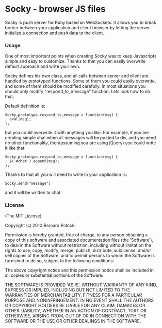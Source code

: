 Socky - browser JS files
==========

Socky is push server for Ruby based on WebSockets. It allows you to break border between your application and client browser by letting the server initialize a connection and push data to the client.

### Usage

One of most important points when creating Socky was to keep Javascripts simple and easy to customize. Thanks to that you can easily overwrite default approach and write your own.

Socky defines his own class, and all calls between server and client are handled by prototyped functions. Some of them you could easily overwrite, and some of them should be modified carefully. In most situations you should only modify "respond_to_message" function. Lets look how to do that.

Default definition is:

    Socky.prototype.respond_to_message = function(msg) {
      eval(msg);
    };

but you could overwrite it with anything you like. For example, if you are creating simple chat when all messages will be posted to div, and you need no other functionality, then(assuming you are using jQuery) you could write it like that:

    Socky.prototype.respond_to_message = function(msg) {
      $('#chat').append(msg);
    };

Thanks to that all you will need to write in your application is:

    Socky.send("message")

and it will be written to chat.

### License

(The MIT License)

Copyright (c) 2010 Bernard Potocki

Permission is hereby granted, free of charge, to any person obtaining a copy of this software and associated documentation files (the 'Software'), to deal in the Software without restriction, including without limitation the rights to use, copy, modify, merge, publish, distribute, sublicense, and/or sell copies of the Software, and to permit persons to whom the Software is furnished to do so, subject to the following conditions:

The above copyright notice and this permission notice shall be included in all copies or substantial portions of the Software.

THE SOFTWARE IS PROVIDED 'AS IS', WITHOUT WARRANTY OF ANY KIND, EXPRESS OR IMPLIED, INCLUDING BUT NOT LIMITED TO THE WARRANTIES OF MERCHANTABILITY, FITNESS FOR A PARTICULAR PURPOSE AND NONINFRINGEMENT.  IN NO EVENT SHALL THE AUTHORS OR COPYRIGHT HOLDERS BE LIABLE FOR ANY CLAIM, DAMAGES OR OTHER LIABILITY, WHETHER IN AN ACTION OF CONTRACT, TORT OR OTHERWISE, ARISING FROM, OUT OF OR IN CONNECTION WITH THE SOFTWARE OR THE USE OR OTHER DEALINGS IN THE SOFTWARE.
